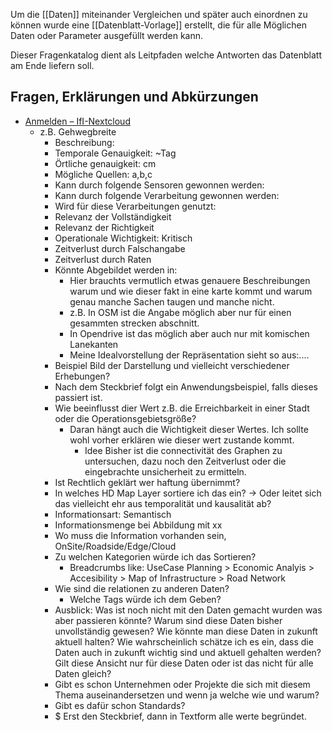 Um die [[Daten]] miteinander Vergleichen und später auch einordnen zu können wurde eine [[Datenblatt-Vorlage]] erstellt, die für alle Möglichen Daten oder Parameter ausgefüllt werden kann.

Dieser Fragenkatalog dient als Leitpfaden welche Antworten das Datenblatt am Ende liefern soll.

## Fragen, Erklärungen und Abkürzungen



- [Anmelden – IfI-Nextcloud](https://ificloud.xsitepool.tu-freiberg.de/index.php/apps/drawio/edit?fileId=19726009&isWB=false)
	- z.B. Gehwegbreite
		- Beschreibung:
		- Temporale Genauigkeit: ~Tag
		- Örtliche genauigkeit: cm
		- Mögliche Quellen: a,b,c
		- Kann durch folgende Sensoren gewonnen werden:
		- Kann durch folgende Verarbeitung gewonnen werden:
		- Wird für diese Verarbeitungen genutzt:
		- Relevanz der Vollständigkeit
		- Relevanz der Richtigkeit
		- Operationale Wichtigkeit: Kritisch
		- Zeitverlust durch Falschangabe
		- Zeitverlust durch Raten
		- Könnte Abgebildet werden in:
			- Hier brauchts vermutlich etwas genauere Beschreibungen warum und wie dieser fakt in eine karte kommt und warum genau manche Sachen taugen und manche nicht.
			- z.B. In OSM ist die Angabe möglich aber nur für einen gesammten strecken abschnitt.
			- In Opendrive ist das möglich aber auch nur mit komischen Lanekanten
			- Meine Idealvorstellung der Repräsentation sieht so aus:....
		- Beispiel Bild der Darstellung und vielleicht verschiedener Erhebungen?
		- Nach dem Steckbrief folgt ein Anwendungsbeispiel, falls dieses passiert ist.
		- Wie beeinflusst dier Wert z.B. die Erreichbarkeit in einer Stadt oder die Operationsgebietsgröße?
			- Daran hängt auch die Wichtigkeit dieser Wertes. Ich sollte wohl vorher erklären wie dieser wert zustande kommt.
				- Idee Bisher ist die connectivität des Graphen zu untersuchen, dazu noch den Zeitverlust oder die eingebrachte unsicherheit zu ermitteln.
		- Ist Rechtlich geklärt wer haftung übernimmt?
		- In welches HD Map Layer sortiere ich das ein? -> Oder leitet sich das vielleicht ehr aus temporalität und kausalität ab?
		- Informationsart: Semantisch
		- Informationsmenge bei Abbildung mit xx
		- Wo muss die Information vorhanden sein, OnSite/Roadside/Edge/Cloud
		- Zu welchen Kategorien würde ich das Sortieren?
			- Breadcrumbs like: UseCase Planning > Economic Analyis > Accesibility > Map of Infrastructure > Road Network
		- Wie sind die relationen zu anderen Daten?
			- Welche Tags würde ich dem Geben?
		- Ausblick: Was ist noch nicht mit den Daten gemacht wurden was aber passieren könnte? Warum sind diese Daten bisher unvollständig gewesen? Wie könnte man diese Daten in zukunft aktuell halten? Wie wahrscheinlich schätze ich es ein, dass die Daten auch in zukunft wichtig sind und aktuell gehalten werden? Gilt diese Ansicht nur für diese Daten oder ist das nicht für alle Daten gleich?
		- Gibt es schon Unternehmen oder Projekte die sich mit diesem Thema auseinandersetzen und wenn ja welche wie und warum?
		- Gibt es dafür schon Standards?
		- $ Erst den Steckbrief, dann in Textform alle werte begründet.